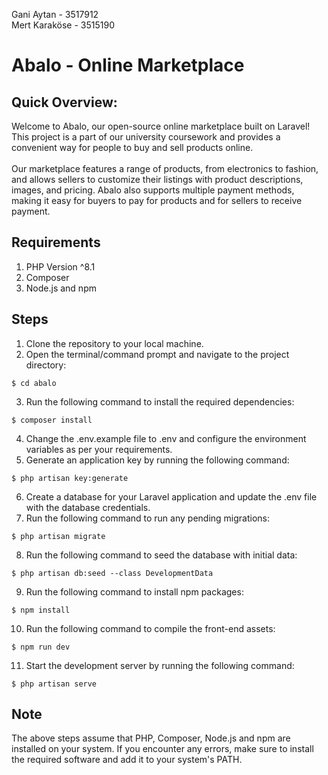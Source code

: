 Gani Aytan - 3517912 <br>
Mert Karaköse - 3515190

# Abalo - Online Marketplace

## Quick Overview:
Welcome to Abalo, our open-source online marketplace built on Laravel! This project is a part of our university coursework and provides a convenient way for people to buy and sell products online. <br> <br>
Our marketplace features a range of products, from electronics to fashion, and allows sellers to customize their listings with product descriptions, images, and pricing. Abalo also supports multiple payment methods, making it easy for buyers to pay for products and for sellers to receive payment.

## Requirements
1. PHP Version ^8.1
2. Composer
3. Node.js and npm

## Steps
1. Clone the repository to your local machine.
2. Open the terminal/command prompt and navigate to the project directory:
```
$ cd abalo
```
3. Run the following command to install the required dependencies:
```
$ composer install
```
4. Change the .env.example file to .env and configure the environment variables as per your requirements.
5. Generate an application key by running the following command:
```
$ php artisan key:generate
```
6. Create a database for your Laravel application and update the .env file with the database credentials.
7. Run the following command to run any pending migrations:
```
$ php artisan migrate
```
8. Run the following command to seed the database with initial data:
```
$ php artisan db:seed --class DevelopmentData
```
9. Run the following command to install npm packages:
```
$ npm install
```
10. Run the following command to compile the front-end assets:
```
$ npm run dev
```
11. Start the development server by running the following command:
```
$ php artisan serve
```

## Note
The above steps assume that PHP, Composer, Node.js and npm are installed on your system. If you encounter any errors, make sure to install the required software and add it to your system's PATH.

